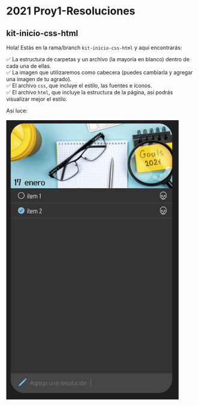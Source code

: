# 2021 Proy1-Resoluciones

## kit-inicio-css-html

Hola! Estás en la rama/branch `kit-inicio-css-html` y aquí encontrarás:

✅ La estructura de carpetas y un archivo (la mayoría en blanco) dentro de cada una de ellas.   
✅ La imagen que utilizaremos como cabecera (puedes cambiarla y agregar una imagen de tu agrado).   
✅ El archivo `css`, que incluye el estilo, las fuentes e íconos.   
✅ El archivo `html`, que incluye la estructura de la página, así podrás visualizar mejor el estilo.   


Así luce:
<br/><br/>
<img src="https://github.com/the-code-loops/2021-Proy1-Resoluciones/blob/kit-inicio-css-html/src/proy1-css-html.png" width="460px">
